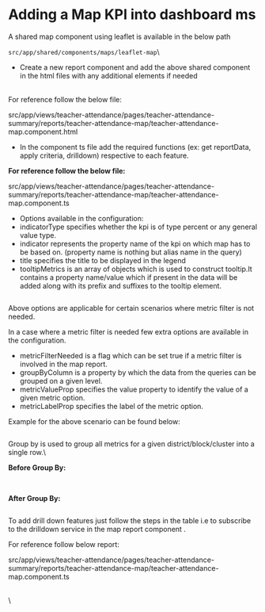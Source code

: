 # Adding a Map KPI into dashboard ms

A shared map component using leaflet is available in the below path

`src/app/shared/components/maps/leaflet-map`\


* Create a new report component and add the above shared component in the html files with any additional elements if needed

\
For reference follow the below file:

src/app/views/teacher-attendance/pages/teacher-attendance-summary/reports/teacher-attendance-map/teacher-attendance-map.component.html

* In the component ts file add the required functions (ex: get reportData, apply criteria, drilldown) respective to each feature.

**For reference follow the below file:**

src/app/views/teacher-attendance/pages/teacher-attendance-summary/reports/teacher-attendance-map/teacher-attendance-map.component.ts



* Options available in the configuration:&#x20;
* indicatorType specifies whether the kpi is of type percent or any general value type.
* indicator represents the property name of the kpi on which map has to be based on. (property name is nothing but alias name in the query)
* title specifies the title to be displayed in the legend
* tooltipMetrics  is an array of objects which is used to construct tooltip.It contains a property name/value which if present in the data will be added along with its prefix and suffixes to the tooltip element.&#x20;

&#x20;

<figure><img src="https://lh5.googleusercontent.com/1LbZAtbo9SZXvTZtAKNCSMTmPrW1ra3oKQQnB89ZX5ZyaPDbR1TW3b2Dxt8x9MWs-kayg6Cez6-hdmAuBZSJG8Zj__oq1k1KmhehU-_RJfUTP9hyVXP--Z4qu3Hb9oILcRLCZ1W8fWWOWPI7HzmTmV0" alt=""><figcaption></figcaption></figure>

Above options are applicable for certain scenarios where metric filter is not needed.



In a case where a metric filter is needed few extra options are available in the configuration.

* metricFilterNeeded is a flag which can be set true if a metric filter is involved in the map report.
* groupByColumn is a property by which the data from the queries can be grouped on a given level.
* metricValueProp specifies the value property to identify the value of a given metric option.
* metricLabelProp specifies the label of the metric option.

Example for the above scenario can be found below:

<figure><img src="https://lh4.googleusercontent.com/bNBtB-x9HiHy_8TUfQdy8Azq_13KNRWFg42hgqIYsWPfObJpHue7wGRpXYCvILPD9i3P5_vN2KaONA1tzZZxdMLW3lURdYpVC9-vw7XfNlsnX_W4x0ZZ9c9qSFC2EaQSxohIwa70HlxI_NPwBOkV8Gc" alt=""><figcaption></figcaption></figure>

Group by is used to group all metrics for a given district/block/cluster into a single row.\


**Before Group By:**

<figure><img src="https://lh5.googleusercontent.com/GCZoJzfw_WOdnu2XbYzZ890X4pusvwl62zgsP4O7EtSMIY6er5ziVt2feyxRZsGNSyFZnxjewVvkuKGw0YCoPDP7c_kkawg7s9fqO6pUuyg7C2ZNjuHLwMip7GgLFOr4Zch33u39Y5nx8ap4wij5j1k" alt=""><figcaption></figcaption></figure>

\
**After Group By:**&#x20;

<figure><img src="https://lh5.googleusercontent.com/BAf9YYYfdr8n86sMGcVt-PXlshBbvBrK3GgWu3TBp2-yNb0Ms3Ihd_4IuvPqRpmvlEN3NCof4uuBFFk9GoHiZup4n3_Sw5uX7hY9ypmG1kEiwS6bfEoY3Y4UeYZEBvMSVyU5oBnizhB48Ig7VV0f6wU" alt=""><figcaption></figcaption></figure>

To add drill down features just follow the steps in the table i.e to subscribe to the drilldown service in the map report component .

For reference follow below report:

src/app/views/teacher-attendance/pages/teacher-attendance-summary/reports/teacher-attendance-map/teacher-attendance-map.component.ts

\
\
